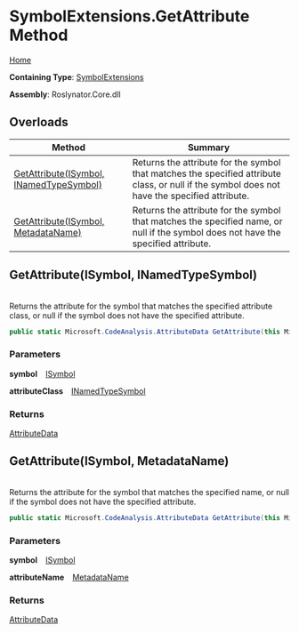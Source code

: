 # SymbolExtensions\.GetAttribute Method

[Home](../../../README.md)

**Containing Type**: [SymbolExtensions](../README.md)

**Assembly**: Roslynator\.Core\.dll

## Overloads

| Method | Summary |
| ------ | ------- |
| [GetAttribute(ISymbol, INamedTypeSymbol)](#Roslynator_SymbolExtensions_GetAttribute_Microsoft_CodeAnalysis_ISymbol_Microsoft_CodeAnalysis_INamedTypeSymbol_) | Returns the attribute for the symbol that matches the specified attribute class, or null if the symbol does not have the specified attribute\. |
| [GetAttribute(ISymbol, MetadataName)](#Roslynator_SymbolExtensions_GetAttribute_Microsoft_CodeAnalysis_ISymbol_Roslynator_MetadataName__) | Returns the attribute for the symbol that matches the specified name, or null if the symbol does not have the specified attribute\. |

## GetAttribute\(ISymbol, INamedTypeSymbol\) <a name="Roslynator_SymbolExtensions_GetAttribute_Microsoft_CodeAnalysis_ISymbol_Microsoft_CodeAnalysis_INamedTypeSymbol_"></a>

\
Returns the attribute for the symbol that matches the specified attribute class, or null if the symbol does not have the specified attribute\.

```csharp
public static Microsoft.CodeAnalysis.AttributeData GetAttribute(this Microsoft.CodeAnalysis.ISymbol symbol, Microsoft.CodeAnalysis.INamedTypeSymbol attributeClass)
```

### Parameters

**symbol** &ensp; [ISymbol](https://docs.microsoft.com/en-us/dotnet/api/microsoft.codeanalysis.isymbol)

**attributeClass** &ensp; [INamedTypeSymbol](https://docs.microsoft.com/en-us/dotnet/api/microsoft.codeanalysis.inamedtypesymbol)

### Returns

[AttributeData](https://docs.microsoft.com/en-us/dotnet/api/microsoft.codeanalysis.attributedata)

## GetAttribute\(ISymbol, MetadataName\) <a name="Roslynator_SymbolExtensions_GetAttribute_Microsoft_CodeAnalysis_ISymbol_Roslynator_MetadataName__"></a>

\
Returns the attribute for the symbol that matches the specified name, or null if the symbol does not have the specified attribute\.

```csharp
public static Microsoft.CodeAnalysis.AttributeData GetAttribute(this Microsoft.CodeAnalysis.ISymbol symbol, in Roslynator.MetadataName attributeName)
```

### Parameters

**symbol** &ensp; [ISymbol](https://docs.microsoft.com/en-us/dotnet/api/microsoft.codeanalysis.isymbol)

**attributeName** &ensp; [MetadataName](../../MetadataName/README.md)

### Returns

[AttributeData](https://docs.microsoft.com/en-us/dotnet/api/microsoft.codeanalysis.attributedata)

